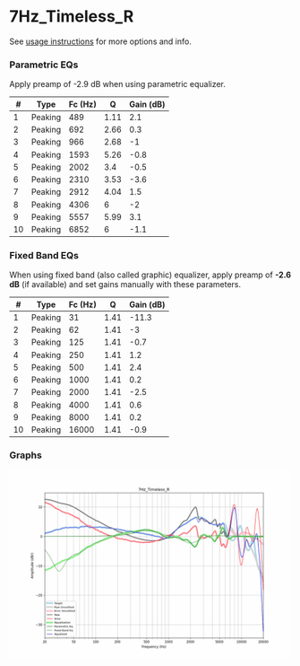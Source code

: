 # 7Hz_Timeless_R
See [usage instructions](https://github.com/jaakkopasanen/AutoEq#usage) for more options and info.

### Parametric EQs
Apply preamp of -2.9 dB when using parametric equalizer.

|   # | Type    |   Fc (Hz) |    Q |   Gain (dB) |
|-----|---------|-----------|------|-------------|
|   1 | Peaking |       489 | 1.11 |         2.1 |
|   2 | Peaking |       692 | 2.66 |         0.3 |
|   3 | Peaking |       966 | 2.68 |        -1   |
|   4 | Peaking |      1593 | 5.26 |        -0.8 |
|   5 | Peaking |      2002 | 3.4  |        -0.5 |
|   6 | Peaking |      2310 | 3.53 |        -3.6 |
|   7 | Peaking |      2912 | 4.04 |         1.5 |
|   8 | Peaking |      4306 | 6    |        -2   |
|   9 | Peaking |      5557 | 5.99 |         3.1 |
|  10 | Peaking |      6852 | 6    |        -1.1 |

### Fixed Band EQs
When using fixed band (also called graphic) equalizer, apply preamp of **-2.6 dB** (if available) and set gains manually with these parameters.

|   # | Type    |   Fc (Hz) |    Q |   Gain (dB) |
|-----|---------|-----------|------|-------------|
|   1 | Peaking |        31 | 1.41 |       -11.3 |
|   2 | Peaking |        62 | 1.41 |        -3   |
|   3 | Peaking |       125 | 1.41 |        -0.7 |
|   4 | Peaking |       250 | 1.41 |         1.2 |
|   5 | Peaking |       500 | 1.41 |         2.4 |
|   6 | Peaking |      1000 | 1.41 |         0.2 |
|   7 | Peaking |      2000 | 1.41 |        -2.5 |
|   8 | Peaking |      4000 | 1.41 |         0.6 |
|   9 | Peaking |      8000 | 1.41 |         0.2 |
|  10 | Peaking |     16000 | 1.41 |        -0.9 |

### Graphs
![](./7Hz_Timeless_R.png)
